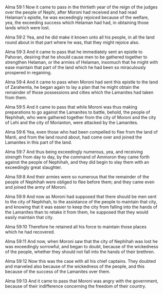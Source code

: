 Alma 59:1 Now it came to pass in the thirtieth year of the reign of the
judges over the people of Nephi, after Moroni had received and had read
Helaman's epistle, he was exceedingly rejoiced because of the welfare,
yea, the exceeding success which Helaman had had, in obtaining those
lands which were lost.

Alma 59:2 Yea, and he did make it known unto all his people, in all the
land round about in that part where he was, that they might rejoice
also.

Alma 59:3 And it came to pass that he immediately sent an epistle to
Pahoran, desiring that he should cause men to be gathered together to
strengthen Helaman, or the armies of Helaman, insomuch that he might
with ease maintain that part of the land which he had been so
miraculously prospered in regaining.

Alma 59:4 And it came to pass when Moroni had sent this epistle to the
land of Zarahemla, he began again to lay a plan that he might obtain the
remainder of those possessions and cities which the Lamanites had taken
from them.

Alma 59:5 And it came to pass that while Moroni was thus making
preparations to go against the Lamanites to battle, behold, the people
of Nephihah, who were gathered together from the city of Moroni and the
city of Lehi and the city of Morianton, were attacked by the Lamanites.

Alma 59:6 Yea, even those who had been compelled to flee from the land
of Manti, and from the land round about, had come over and joined the
Lamanites in this part of the land.

Alma 59:7 And thus being exceedingly numerous, yea, and receiving
strength from day to day, by the command of Ammoron they came forth
against the people of Nephihah, and they did begin to slay them with an
exceedingly great slaughter.

Alma 59:8 And their armies were so numerous that the remainder of the
people of Nephihah were obliged to flee before them; and they came even
and joined the army of Moroni.

Alma 59:9 And now as Moroni had supposed that there should be men sent
to the city of Nephihah, to the assistance of the people to maintain
that city, and knowing that it was easier to keep the city from falling
into the hands of the Lamanites than to retake it from them, he supposed
that they would easily maintain that city.

Alma 59:10 Therefore he retained all his force to maintain those places
which he had recovered.

Alma 59:11 And now, when Moroni saw that the city of Nephihah was lost
he was exceedingly sorrowful, and began to doubt, because of the
wickedness of the people, whether they should not fall into the hands of
their brethren.

Alma 59:12 Now this was the case with all his chief captains. They
doubted and marveled also because of the wickedness of the people, and
this because of the success of the Lamanites over them.

Alma 59:13 And it came to pass that Moroni was angry with the
government, because of their indifference concerning the freedom of
their country.
